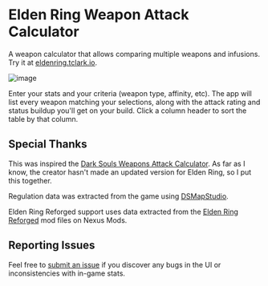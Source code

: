 # Elden Ring Weapon Attack Calculator

A weapon calculator that allows comparing multiple weapons and infusions. Try it at [eldenring.tclark.io](https://eldenring.tclark.io/).

![image](https://user-images.githubusercontent.com/3964980/233752758-8d2bf3b5-0c39-44c6-b861-a75cff93f44e.png)

Enter your stats and your criteria (weapon type, affinity, etc). The app will list every weapon matching your selections, along with the attack rating and status buildup you'll get on your build. Click a column header to sort the table by that column.

## Special Thanks

This was inspired the [Dark Souls Weapons Attack Calculator](https://soulsplanner.com/darksouls/weaponatk). As far as I know, the creator hasn't made an updated version for Elden Ring, so I put this together.

Regulation data was extracted from the game using [DSMapStudio](https://github.com/soulsmods/DSMapStudio).

Elden Ring Reforged support uses data extracted from the [Elden Ring Reforged](https://www.nexusmods.com/eldenring/mods/541) mod files on Nexus Mods.

## Reporting Issues

Feel free to [submit an issue](https://github.com/ThomasJClark/elden-ring-weapon-calculator/issues/new) if you discover any bugs in the UI or inconsistencies with in-game stats.
